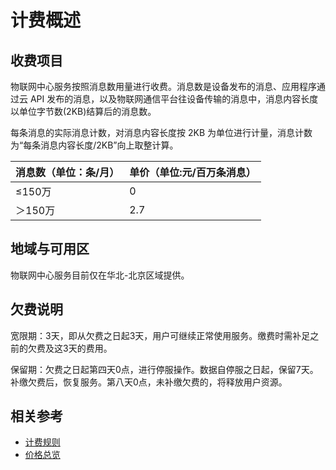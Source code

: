 # 计费概述
## 收费项目

物联网中心服务按照消息数用量进行收费。消息数是设备发布的消息、应用程序通过云 API 发布的消息，以及物联网通信平台往设备传输的消息中，消息内容长度以单位字节数(2KB)结算后的消息数。

每条消息的实际消息计数，对消息内容长度按 2KB 为单位进行计量，消息计数为“每条消息内容长度/2KB”向上取整计算。

| 消息数（单位：条/月） | 单价（单位:元/百万条消息） |
| --------------------- | -------------------------- |
| ≤150万                | 0                          |
| ＞150万               | 2.7                        |

## 地域与可用区

物联网中心服务目前仅在华北-北京区域提供。

## 欠费说明

宽限期：3天，即从欠费之日起3天，用户可继续正常使用服务。缴费时需补足之前的欠费及这3天的费用。

保留期：欠费之日起第四天0点，进行停服操作。数据自停服之日起，保留7天。补缴欠费后，恢复服务。第八天0点，未补缴欠费的，将释放用户资源。

## 相关参考

- [计费规则](Billing-Rules.md)
- [价格总览](Price-Overview.md)

